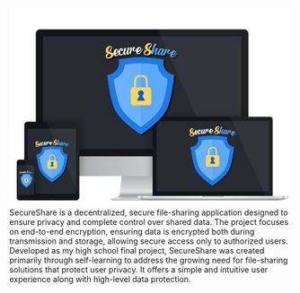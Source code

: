 ![Secure Share](SecureShare/Project/static/images/logo2.png)
SecureShare is a decentralized, secure file-sharing application designed to ensure privacy and complete control over shared data. The project focuses on end-to-end encryption, ensuring data is encrypted both during transmission and storage, allowing secure access only to authorized users. Developed as my high school final project, SecureShare was created primarily through self-learning to address the growing need for file-sharing solutions that protect user privacy. It offers a simple and intuitive user experience along with high-level data protection.
